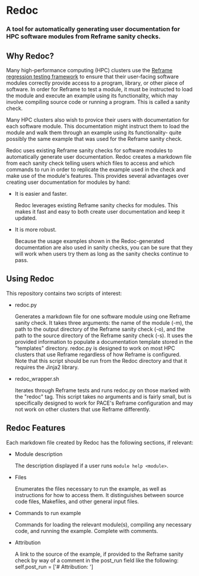 # Redoc

### A tool for automatically generating user documentation for HPC software modules from Reframe sanity checks.

## Why Redoc?

Many high-performance computing (HPC) clusters use the
[Reframe regression testing framework](https://reframe-hpc.readthedocs.io/en/stable/)
to ensure that their user-facing software modules correctly provide access to
a program, library, or other piece of software. In order for Reframe to test a module,
it must be instructed to load the module and execute an example using its functionality,
which may involve compiling source code or running a program.
This is called a sanity check.

Many HPC clusters also wish to provice their users with documentation for each software module.
This documentation might instruct them to load the module and walk them through an example
using its functionality- quite possibly the same example that was used for the Reframe sanity check.

Redoc uses existing Reframe sanity checks for software modules to automatically generate user
documentation. Redoc creates a markdown file from each sanity check telling users
which files to access and which commands to run in order to replicate the example
used in the check and make use of the module's features.
This provides several advantages over creating user documentation for modules by hand:

- It is easier and faster.

    Redoc leverages existing Reframe sanity checks for modules.
    This makes it fast and easy to both create user documentation and keep it updated.
- It is more robust.

    Because the usage examples shown in the Redoc-generated documentation are also
    used in sanity checks, you can be sure that they will work when users try them
    as long as the sanity checks continue to pass.
    

## Using Redoc

This repository contains two scripts of interest:
- redoc.py

    Generates a markdown file for one software module
    using one Reframe sanity check. It takes three arguments:
    the name of the module (-m),
    the path to the output directory of the Reframe sanity check (-o),
    and the path to the source directory of the Reframe sanity check (-s).
    It uses the provided information to populate a documentation template
    stored in the "templates" directory.
    redoc.py is designed to work on most HPC clusters that use Reframe regardless
    of how Reframe is configured.
    Note that this script should be run from the Redoc directory
    and that it requires the Jinja2 library.
- redoc_wrapper.sh

    Iterates through Reframe tests and runs redoc.py on those marked with the "redoc" tag.
    This script takes no arguments and is fairly small, but is specifically designed to
    work for PACE's Reframe configuration and may not work on other clusters
    that use Reframe differently.

## Redoc Features

Each markdown file created by Redoc has the following sections, if relevant:
- Module description

    The description displayed if a user runs `module help <module>`.
- Files

    Enumerates the files necessary to run the example,
    as well as instructions for how to access them.
    It distinguishes between source code files, Makefiles, and other general input files.
- Commands to run example

    Commands for loading the relevant module(s), compiling any necessary code,
    and running the example. Complete with comments.
- Attribution

    A link to the source of the example, if provided to the Reframe sanity check
    by way of a comment in the post_run field like the following:
    self.post_run = ['# Attribution: <url>']